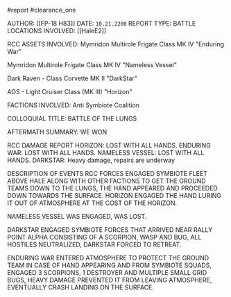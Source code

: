 #report #clearance_one 

AUTHOR: [[FP-18 H83]]
DATE: `10.21.2200`
REPORT TYPE: BATTLE
LOCATIONS INVOLVED: [[HaleE2]]

RCC ASSETS INVOLVED:
Mymridon Multirole Frigate Class MK IV "Enduring War"

Mymridon Multirole Frigate Class MK IV "Nameless Vessel"

Dark Raven - Class Corvette MK II "DarkStar"

AOS - Light Cruiser Class (MK III) "Horizon" 

FACTIONS INVOLVED: Anti Symbiote Coalition

COLLOQUIAL TITLE: BATTLE OF THE LUNGS

AFTERMATH SUMMARY: 
WE WON

RCC DAMAGE REPORT
HORIZON: LOST WITH ALL HANDS.
ENDURING WAR: LOST WITH ALL HANDS.
NAMELESS VESSEL: LOST WITH ALL HANDS.
DARKSTAR: Heavy damage, repairs are underway


DESCRIPTION OF EVENTS
RCC FORCES ENGAGED SYMBIOTE FLEET ABOVE HALE ALONG WITH OTHER FACTIONS TO GET THE GROUND TEAMS DOWN TO THE LUNGS, THE HAND APPEARED AND PROCEEDED DOWN TOWARDS THE SURFACE. HORIZON ENGAGED THE HAND LURING IT OUT OF ATMOSPHERE AT THE COST OF THE HORIZON.

NAMELESS VESSEL WAS ENGAGED, WAS LOST.

DARKSTAR ENGAGED SYMBIOTE FORCES THAT ARRIVED NEAR RALLY POINT ALPHA CONSISTING OF A SCORPION, WASP AND BUG, ALL HOSTILES NEUTRALIZED, DARKSTAR FORCED TO RETREAT.

ENDURING WAR ENTERED ATMOSPHERE TO PROTECT THE GROUND TEAM IN CASE OF HAND APPEARING AND FROM SYMBIOTE SQUADS, ENGAGED 3 SCORPIONS, 1 DESTROYER AND MULTIPLE SMALL GRID BUGS, HEAVY DAMAGE PREVENTED IT FROM LEAVING ATMOSPHERE, EVENTUALLY CRASH LANDING ON THE SURFACE. 